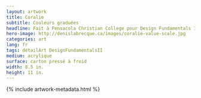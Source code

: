 ```yaml
---
layout: artwork
title: Coralie
subtitle: Couleurs graduées
headline: Fait à Pensacola Christian College pour Design Fundamentals II
hero-image: http://denislabrecque.ca/images/coralie-value-scale.jpg
categories: art
lang: fr
tags: détailArt DesignFundamentalsII
medium: acrylique
surface: carton pressé à froid
width: 8.5 in.
height: 11 in.
---
```

{% include artwork-metadata.html %}


